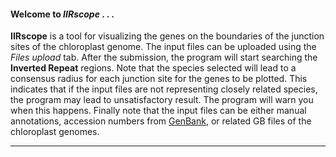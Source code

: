 #### Welcome to *IIRscope* . . .

**IIRscope** is a tool for  visualizing the genes on the boundaries of the junction sites of the chloroplast genome. The input files can be uploaded using the *Files upload* tab. After the submission, the program will start searching the **Inverted Repeat** regions. Note that the species selected will lead to a consensus radius for each junction site for the genes to be plotted. This indicates that if the input files are not representing closely related species, the program may lead to unsatisfactory result. The program will warn you when this happens. Finally note that the input files can be either manual annotations, accession numbers from [GenBank](https://www.ncbi.nlm.nih.gov/genbank/), or related GB files of the chloroplast genomes.

***
